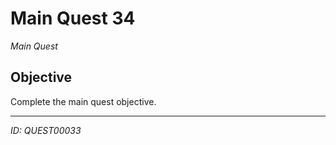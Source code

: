 # Main Quest 34

*Main Quest*

## Objective
Complete the main quest objective.

---
*ID: QUEST00033*